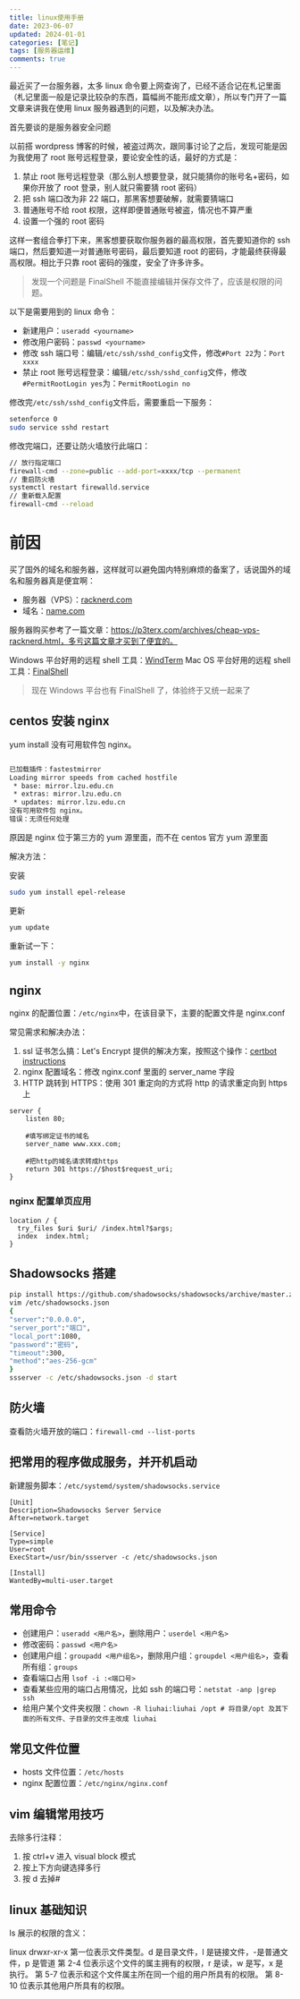 ```yaml
---
title: linux使用手册
date: 2023-06-07
updated: 2024-01-01
categories: [笔记]
tags: [服务器运维]
comments: true
---
```


最近买了一台服务器，太多 linux 命令要上网查询了，已经不适合记在札记里面（札记里面一般是记录比较杂的东西，篇幅尚不能形成文章），所以专门开了一篇文章来讲我在使用 linux 服务器遇到的问题，以及解决办法。

首先要谈的是服务器安全问题

以前搭 wordpress 博客的时候，被盗过两次，跟同事讨论了之后，发现可能是因为我使用了 root 账号远程登录，要论安全性的话，最好的方式是：

1. 禁止 root 账号远程登录（那么别人想要登录，就只能猜你的账号名+密码，如果你开放了 root 登录，别人就只需要猜 root 密码）
2. 把 ssh 端口改为非 22 端口，那黑客想要破解，就需要猜端口
3. 普通账号不给 root 权限，这样即便普通账号被盗，情况也不算严重
4. 设置一个强的 root 密码

这样一套组合拳打下来，黑客想要获取你服务器的最高权限，首先要知道你的 ssh 端口，然后要知道一对普通账号密码，最后要知道 root 的密码，才能最终获得最高权限。相比于只靠 root 密码的强度，安全了许多许多。

> 发现一个问题是 FinalShell 不能直接编辑并保存文件了，应该是权限的问题。

<!-- more -->

以下是需要用到的 linux 命令：

- 新建用户：`useradd <yourname>`
- 修改用户密码：`passwd <yourname>`
- 修改 ssh 端口号：编辑`/etc/ssh/sshd_config`文件，修改`#Port 22`为：`Port xxxx`
- 禁止 root 账号远程登录：编辑`/etc/ssh/sshd_config`文件，修改`#PermitRootLogin yes`为：`PermitRootLogin no`

修改完`/etc/ssh/sshd_config`文件后，需要重启一下服务：

```bash
setenforce 0
sudo service sshd restart
```

修改完端口，还要让防火墙放行此端口：

```bash
// 放行指定端口
firewall-cmd --zone=public --add-port=xxxx/tcp --permanent
// 重启防火墙
systemctl restart firewalld.service
// 重新载入配置
firewall-cmd --reload
```

# 前因

买了国外的域名和服务器，这样就可以避免国内特别麻烦的备案了，话说国外的域名和服务器真是便宜啊：

- 服务器（VPS）：[racknerd.com](https://www.racknerd.com/)
- 域名：[name.com](https://www.name.com/)

服务器购买参考了一篇文章：https://p3terx.com/archives/cheap-vps-racknerd.html，多亏这篇文章才买到了便宜的。

Windows 平台好用的远程 shell 工具：[WindTerm](https://github.com/kingToolbox/WindTerm)
Mac OS 平台好用的远程 shell 工具：[FinalShell](http://www.hostbuf.com/t/988.html)

> 现在 Windows 平台也有 FinalShell 了，体验终于又统一起来了

## centos 安装 nginx

yum install 没有可用软件包 nginx。

```bash

已加载插件：fastestmirror
Loading mirror speeds from cached hostfile
 * base: mirror.lzu.edu.cn
 * extras: mirror.lzu.edu.cn
 * updates: mirror.lzu.edu.cn
没有可用软件包 nginx。
错误：无须任何处理
```

原因是 nginx 位于第三方的 yum 源里面，而不在 centos 官方 yum 源里面

解决方法：

安装

```bash
sudo yum install epel-release
```

更新

```bash
yum update
```

重新试一下：

```bash
yum install -y nginx
```

## nginx

nginx 的配置位置：`/etc/nginx`中，在该目录下，主要的配置文件是 nginx.conf

常见需求和解决办法：

1. ssl 证书怎么搞：Let's Encrypt 提供的解决方案，按照这个操作：[certbot instructions](https://certbot.eff.org/instructions?ws=nginx&os=centosrhel7)
2. nginx 配置域名：修改 nginx.conf 里面的 server_name 字段
3. HTTP 跳转到 HTTPS：使用 301 重定向的方式将 http 的请求重定向到 https 上

```
server {
    listen 80;

    #填写绑定证书的域名
    server_name www.xxx.com;

    #把http的域名请求转成https
    return 301 https://$host$request_uri;
}
```

### nginx 配置单页应用

```
location / {
  try_files $uri $uri/ /index.html?$args;
  index  index.html;
}
```

## Shadowsocks 搭建

```bash
pip install https://github.com/shadowsocks/shadowsocks/archive/master.zip -U
vim /etc/shadowsocks.json
{
"server":"0.0.0.0",
"server_port":"端口",
"local_port":1080,
"password":"密码",
"timeout":300,
"method":"aes-256-gcm"
}
ssserver -c /etc/shadowsocks.json -d start
```

## 防火墙

查看防火墙开放的端口：`firewall-cmd --list-ports`

## 把常用的程序做成服务，并开机启动

新建服务脚本：`/etc/systemd/system/shadowsocks.service`

```
[Unit]
Description=Shadowsocks Server Service
After=network.target

[Service]
Type=simple
User=root
ExecStart=/usr/bin/ssserver -c /etc/shadowsocks.json

[Install]
WantedBy=multi-user.target
```

## 常用命令

- 创建用户：`useradd <用户名>`，删除用户：`userdel <用户名>`
- 修改密码：`passwd <用户名>`
- 创建用户组：`groupadd <用户组名>`，删除用户组：`groupdel <用户组名>`，查看所有组：`groups`
- 查看端口占用 `lsof -i :<端口号>`
- 查看某些应用的端口占用情况，比如 ssh 的端口号：`netstat -anp |grep ssh`
- 给用户某个文件夹权限：`chown -R liuhai:liuhai /opt # 将目录/opt 及其下面的所有文件、子目录的文件主改成 liuhai`

## 常见文件位置

- hosts 文件位置：`/etc/hosts`
- nginx 配置位置：`/etc/nginx/nginx.conf`

## vim 编辑常用技巧

去除多行注释：

1. 按 ctrl+v 进入 visual block 模式
2. 按上下方向键选择多行
3. 按 d 去掉#

## linux 基础知识

ls 展示的权限的含义：

linux drwxr-xr-x
第一位表示文件类型。d 是目录文件，l 是链接文件，-是普通文件，p 是管道
第 2-4 位表示这个文件的属主拥有的权限，r 是读，w 是写，x 是执行。
第 5-7 位表示和这个文件属主所在同一个组的用户所具有的权限。
第 8-10 位表示其他用户所具有的权限。
